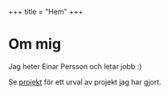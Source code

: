 +++
title = "Hem"
+++

# Om mig

Jag heter Einar Persson och letar jobb :)

Se [projekt](@/projects/_index.md) för ett urval av projekt jag har gjort.